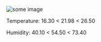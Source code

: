 ![some image](https://hehehwang.github.io/gardener/img//2023-11-25_6.png)

Temperature: 16.30 < 21.98 < 26.50

Humidity: 40.10 < 54.50 < 73.40

